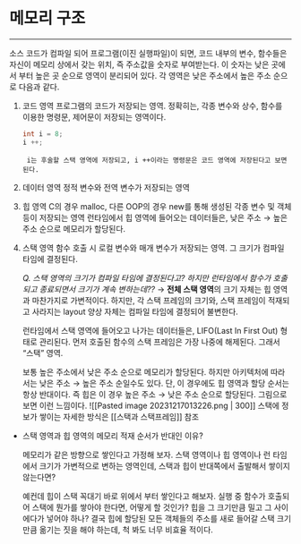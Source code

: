 # 메모리 구조
---
소스 코드가 컴파일 되어 프로그램(이진 실행파일)이 되면, 코드 내부의 변수, 함수들은 자신이 메모리 상에서 갖는 위치, 즉 주소값을 숫자로 부여받는다. 이 숫자는 낮은 곳에서 부터 높은 곳 순으로 영역이 분리되어 있다. 각 영역은 낮은 주소에서 높은 주소 순으로 다음과 같다.

1. 코드 영역
	    프로그램의 코드가 저장되는 영역. 정확히는, 각종 변수와 상수, 함수를 이용한 명령문, 제어문이 저장되는 영역이다.
    ```cpp
    int i = 8;
    i ++;
    ```
	    i는 후술할 스택 영역에 저장되고, i ++이라는 명령문은 코드 영역에 저장된다고 보면 된다.
2. 데이터 영역
	    정적 변수와 전역 변수가 저장되는 영역
3. 힙 영역
	    C의 경우 malloc, 다른 OOP의 경우 new를 통해 생성된 각종 변수 및 객체 등이 저장되는 영역
	    런타임에서 힙 영역에 들어오는 데이터들은, 낮은 주소 → 높은 주소 순으로 메모리가 할당된다.
4. 스택 영역
    함수 호출 시 로컬 변수와 매개 변수가 저장되는 영역. 그 크기가 컴파일 타임에 결정된다.
    
    *Q. 스택 영역의 크기가 컴파일 타임에 결정된다고? 하지만 런타임에서 함수가 호출되고 종료되면서 크기가 계속 변하는데??*
    → **전체 스택 영역**의 크기 자체는 힙 영역과 마찬가지로 가변적이다. 하지만, 각 스택 프레임의 크기와, 스택 프레임이 적재되고 사라지는 layout 양상 자체는 컴파일 타임에 결정되어 불변한다.
    
    런타임에서 스택 영역에 들어오고 나가는 데이터들은, LIFO(Last In First Out) 형태로 관리된다. 먼저 호출된 함수의 스택 프레임은 가장 나중에 해제된다. 그래서 “스택” 영역.
    
    보통 높은 주소에서 낮은 주소 순으로 메모리가 할당된다. 하지만 아키텍처에 따라서는 낮은 주소 → 높은 주소 순일수도 있다. 단, 이 경우에도 힙 영역과 할당 순서는 항상 반대이다. 즉 힙은 이 경우 높은 주소 → 낮은 주소 순으로 할당된다. 그림으로 보면 이런 느낌이다.
	![[Pasted image 20231217013226.png | 300]]
	 스택에 정보가 쌓이는 자세한 방식은 [[스택과 스택프레임]] 참조
- 스택 영역과 힙 영역의 메모리 적재 순서가 반대인 이유?
    
    메모리가 같은 방향으로 쌓인다고 가정해 보자. 스택 영역이나 힙 영역이나 런 타임에서 크기가 가변적으로 변하는 영역인데, 스택과 힙이 반대쪽에서 출발해서 쌓이지 않는다면?
    
    예컨데 힙이 스택 꼭대기 바로 위에서 부터 쌓인다고 해보자. 실행 중 함수가 호출되어 스택에 뭔가를 쌓아야 한다면, 어떻게 할 것인가? 힙을 그 크기만큼 밀고 그 사이에다가 넣어야 하나? 결국 힙에 할당된 모든 객체들의 주소를 새로 들어갈 스택 크기만큼 옮기는 짓을 해야 하는데, 척 봐도 너무 비효율 적이다.